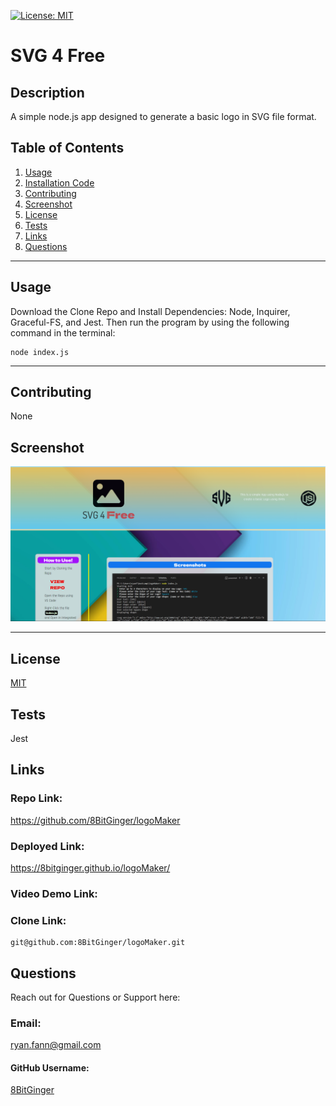 
<a id="badges"></a>
[![License: MIT](https://img.shields.io/badge/License-MIT-yellow.svg)](https://opensource.org/licenses/MIT)


# SVG 4 Free

## Description
A simple node.js app designed to generate a basic logo in SVG file format.



## Table of Contents
1. [Usage](#usage)
2. [Installation Code](#installation)
3. [Contributing](#contributing)
4. [Screenshot](#screenshot)
5. [License](#license)
6. [Tests](#tests)
7. [Links](#links)
8. [Questions](#support)

---

<a id="usage"></a>
## Usage
Download the Clone Repo and Install Dependencies: Node, Inquirer, Graceful-FS, and Jest.  Then run the program by using the following command in the terminal:

<a id="installation"></a>
```
node index.js
```

---

<a id="contributing"></a>
## Contributing
None


<a id="screenshot"></a>
## Screenshot
![screenshot](./assets/images/svg-screenshot.png)

---


<a id="license"></a>
## License
[MIT](url)


<a id="tests"></a>
## Tests
Jest


<a id="links"></a>

## Links

### Repo Link:
 https://github.com/8BitGinger/logoMaker

### Deployed Link:
https://8bitginger.github.io/logoMaker/

### Video Demo Link:


### Clone Link:
```
git@github.com:8BitGinger/logoMaker.git
```

<a id="support"></a>
## Questions
Reach out for Questions or Support here:
### Email: 
ryan.fann@gmail.com
#### GitHub Username: 
[8BitGinger](https://github.com/8BitGinger)


